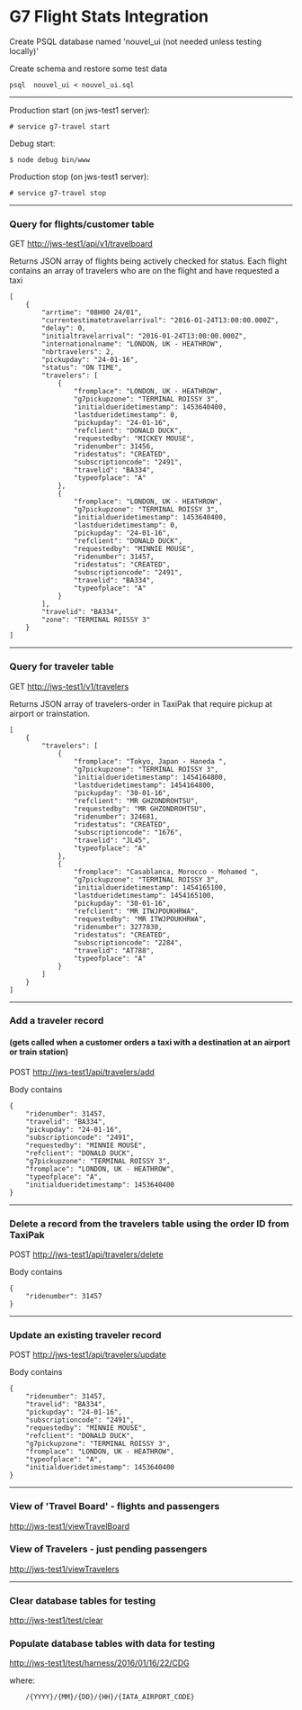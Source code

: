 # G7 Flight Stats Integration

Create PSQL database named 'nouvel_ui (not needed unless testing locally)'

Create schema and restore some test data
```
psql  nouvel_ui < nouvel_ui.sql
```
---
Production start (on jws-test1 server):
```
# service g7-travel start
```
Debug start:
```
$ node debug bin/www
```
Production stop (on jws-test1 server):
```
# service g7-travel stop
```

---
###  Query for flights/customer table
GET
[http://jws-test1/api/v1/travelboard](http://jws-test1/api/v1/travelboard)

Returns JSON array of flights being actively checked for status. Each flight contains an array of 
travelers who are on the flight and have requested a taxi
```
[
    {
        "arrtime": "08H00 24/01",
        "currentestimatetravelarrival": "2016-01-24T13:00:00.000Z",
        "delay": 0,
        "initialtravelarrival": "2016-01-24T13:00:00.000Z",
        "internationalname": "LONDON, UK - HEATHROW",
        "nbrtravelers": 2,
        "pickupday": "24-01-16",
        "status": "ON TIME",
        "travelers": [
            {
                "fromplace": "LONDON, UK - HEATHROW",
                "g7pickupzone": "TERMINAL ROISSY 3",
                "initialdueridetimestamp": 1453640400,
                "lastdueridetimestamp": 0,
                "pickupday": "24-01-16",
                "refclient": "DONALD DUCK",
                "requestedby": "MICKEY MOUSE",
                "ridenumber": 31456,
                "ridestatus": "CREATED",
                "subscriptioncode": "2491",
                "travelid": "BA334",
                "typeofplace": "A"
            },
            {
                "fromplace": "LONDON, UK - HEATHROW",
                "g7pickupzone": "TERMINAL ROISSY 3",
                "initialdueridetimestamp": 1453640400,
                "lastdueridetimestamp": 0,
                "pickupday": "24-01-16",
                "refclient": "DONALD DUCK",
                "requestedby": "MINNIE MOUSE",
                "ridenumber": 31457,
                "ridestatus": "CREATED",
                "subscriptioncode": "2491",
                "travelid": "BA334",
                "typeofplace": "A"
            }
        ],
        "travelid": "BA334",
        "zone": "TERMINAL ROISSY 3"
    }
]
```
---
###  Query for traveler table
GET
[http://jws-test1/v1/travelers](http://jws-test1/api/v1/travelers)

Returns JSON array of travelers-order in TaxiPak that require pickup at airport or trainstation. 
```
[
    {
        "travelers": [
            {
                "fromplace": "Tokyo, Japan - Haneda ",
                "g7pickupzone": "TERMINAL ROISSY 3",
                "initialdueridetimestamp": 1454164800,
                "lastdueridetimestamp": 1454164800,
                "pickupday": "30-01-16",
                "refclient": "MR GHZONDROHTSU",
                "requestedby": "MR GHZONDROHTSU",
                "ridenumber": 324681,
                "ridestatus": "CREATED",
                "subscriptioncode": "1676",
                "travelid": "JL45",
                "typeofplace": "A"
            },
            {
                "fromplace": "Casablanca, Morocco - Mohamed ",
                "g7pickupzone": "TERMINAL ROISSY 3",
                "initialdueridetimestamp": 1454165100,
                "lastdueridetimestamp": 1454165100,
                "pickupday": "30-01-16",
                "refclient": "MR ITWJPOUKHRWA",
                "requestedby": "MR ITWJPOUKHRWA",
                "ridenumber": 3277830,
                "ridestatus": "CREATED",
                "subscriptioncode": "2284",
                "travelid": "AT788",
                "typeofplace": "A"
            }
        ]
    }
]
```
---
### Add a traveler record 
#### (gets called when a customer orders a taxi with a destination at an airport or train station)
POST
[http://jws-test1/api/travelers/add](http://jws-test1/api/travelers)

Body contains
```
{
    "ridenumber": 31457,
    "travelid": "BA334",
    "pickupday": "24-01-16",
    "subscriptioncode": "2491",
    "requestedby": "MINNIE MOUSE",
    "refclient": "DONALD DUCK",
    "g7pickupzone": "TERMINAL ROISSY 3",
    "fromplace": "LONDON, UK - HEATHROW",
    "typeofplace": "A",
    "initialdueridetimestamp": 1453640400
}
```
---
### Delete a record from the travelers table using the order ID from TaxiPak
POST
[http://jws-test1/api/travelers/delete](http://jws-test1/api/travelers/delete)

Body contains
```
{
    "ridenumber": 31457
}
```
---
### Update an existing traveler record
POST
[http://jws-test1/api/travelers/update](http://jws-test1/api/travelers/update)

Body contains
```
{
    "ridenumber": 31457,
    "travelid": "BA334",
    "pickupday": "24-01-16",
    "subscriptioncode": "2491",
    "requestedby": "MINNIE MOUSE",
    "refclient": "DONALD DUCK",
    "g7pickupzone": "TERMINAL ROISSY 3",
    "fromplace": "LONDON, UK - HEATHROW",
    "typeofplace": "A",
    "initialdueridetimestamp": 1453640400
}
```
---
### View of 'Travel Board' - flights and passengers

[http://jws-test1/viewTravelBoard](http://jws-test1/viewTravelBoard)

### View of Travelers - just pending passengers
[http://jws-test1/viewTravelers](http://jws-test1/viewTravelers)

---
### Clear database tables for testing
[http://jws-test1/test/clear](http://jws-test1/test/clear)

### Populate database tables with data for testing 
[http://jws-test1/test/harness/2016/01/16/22/CDG](http://jws-test1/test/harness/2016/01/16/22/CDG)

where: 
```
    /{YYYY}/{MM}/{DD}/{HH}/{IATA_AIRPORT_CODE}  
 ```
